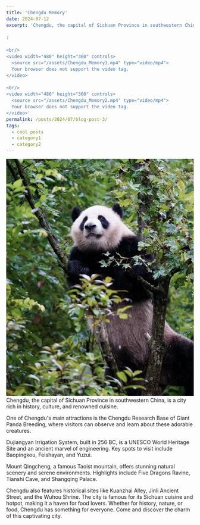 ```yaml
---
title: 'Chengdu Memory'
date: 2024-07-12
excerpt: 'Chengdu, the capital of Sichuan Province in southwestern China, is a city rich in history, culture, and renowned cuisine.

:

<br/>
<video width="480" height="360" controls>
  <source src="/assets/Chengdu_Memory1.mp4" type="video/mp4">
  Your browser does not support the video tag.
</video>

<br/>
<video width="480" height="360" controls>
  <source src="/assets/Chengdu_Memory2.mp4" type="video/mp4">
  Your browser does not support the video tag.
</video>'
permalink: /posts/2024/07/blog-post-3/
tags:
  - cool posts
  - category1
  - category2
---
```

<img src='/images/Panda.png'>
Chengdu, the capital of Sichuan Province in southwestern China, is a city rich in history, culture, and renowned cuisine. 

One of Chengdu's main attractions is the Chengdu Research Base of Giant Panda Breeding, where visitors can observe and learn about these adorable creatures.

Dujiangyan Irrigation System, built in 256 BC, is a UNESCO World Heritage Site and an ancient marvel of engineering. Key spots to visit include Baopingkou, Feishayan, and Yuzui.

Mount Qingcheng, a famous Taoist mountain, offers stunning natural scenery and serene environments. Highlights include Five Dragons Ravine, Tianshi Cave, and Shangqing Palace.

Chengdu also features historical sites like Kuanzhai Alley, Jinli Ancient Street, and the Wuhou Shrine. The city is famous for its Sichuan cuisine and hotpot, making it a haven for food lovers. Whether for history, nature, or food, Chengdu has something for everyone. Come and discover the charm of this captivating city.
